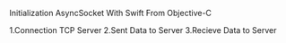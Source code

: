 Initialization AsyncSocket With Swift From Objective-C

1.Connection TCP Server
2.Sent Data to Server
3.Recieve Data to Server